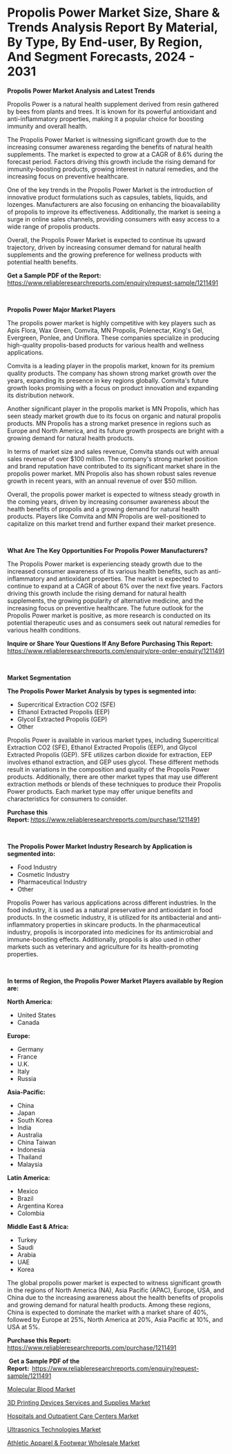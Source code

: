 <p><h1>Propolis Power Market Size, Share & Trends Analysis Report By Material, By Type, By End-user, By Region, And Segment Forecasts, 2024 - 2031</h1></p><p><strong>Propolis Power Market Analysis and Latest Trends</strong></p>
<p><p>Propolis Power is a natural health supplement derived from resin gathered by bees from plants and trees. It is known for its powerful antioxidant and anti-inflammatory properties, making it a popular choice for boosting immunity and overall health.</p><p>The Propolis Power Market is witnessing significant growth due to the increasing consumer awareness regarding the benefits of natural health supplements. The market is expected to grow at a CAGR of 8.6% during the forecast period. Factors driving this growth include the rising demand for immunity-boosting products, growing interest in natural remedies, and the increasing focus on preventive healthcare.</p><p>One of the key trends in the Propolis Power Market is the introduction of innovative product formulations such as capsules, tablets, liquids, and lozenges. Manufacturers are also focusing on enhancing the bioavailability of propolis to improve its effectiveness. Additionally, the market is seeing a surge in online sales channels, providing consumers with easy access to a wide range of propolis products.</p><p>Overall, the Propolis Power Market is expected to continue its upward trajectory, driven by increasing consumer demand for natural health supplements and the growing preference for wellness products with potential health benefits.</p></p>
<p><strong>Get a Sample PDF of the Report:&nbsp;</strong> <a href="https://www.reliableresearchreports.com/enquiry/request-sample/1211491">https://www.reliableresearchreports.com/enquiry/request-sample/1211491</a></p>
<p>&nbsp;</p>
<p><strong>Propolis Power Major Market Players</strong></p>
<p><p>The propolis power market is highly competitive with key players such as Apis Flora, Wax Green, Comvita, MN Propolis, Polenectar, King's Gel, Evergreen, Ponlee, and Uniflora. These companies specialize in producing high-quality propolis-based products for various health and wellness applications.</p><p>Comvita is a leading player in the propolis market, known for its premium quality products. The company has shown strong market growth over the years, expanding its presence in key regions globally. Comvita's future growth looks promising with a focus on product innovation and expanding its distribution network.</p><p>Another significant player in the propolis market is MN Propolis, which has seen steady market growth due to its focus on organic and natural propolis products. MN Propolis has a strong market presence in regions such as Europe and North America, and its future growth prospects are bright with a growing demand for natural health products.</p><p>In terms of market size and sales revenue, Comvita stands out with annual sales revenue of over $100 million. The company's strong market position and brand reputation have contributed to its significant market share in the propolis power market. MN Propolis also has shown robust sales revenue growth in recent years, with an annual revenue of over $50 million.</p><p>Overall, the propolis power market is expected to witness steady growth in the coming years, driven by increasing consumer awareness about the health benefits of propolis and a growing demand for natural health products. Players like Comvita and MN Propolis are well-positioned to capitalize on this market trend and further expand their market presence.</p></p>
<p>&nbsp;</p>
<p><strong>What Are The Key Opportunities For Propolis Power Manufacturers?</strong></p>
<p><p>The Propolis Power market is experiencing steady growth due to the increased consumer awareness of its various health benefits, such as anti-inflammatory and antioxidant properties. The market is expected to continue to expand at a CAGR of about 6% over the next five years. Factors driving this growth include the rising demand for natural health supplements, the growing popularity of alternative medicine, and the increasing focus on preventive healthcare. The future outlook for the Propolis Power market is positive, as more research is conducted on its potential therapeutic uses and as consumers seek out natural remedies for various health conditions.</p></p>
<p><strong>Inquire or Share Your Questions If Any Before Purchasing This Report:</strong> <a href="https://www.reliableresearchreports.com/enquiry/pre-order-enquiry/1211491">https://www.reliableresearchreports.com/enquiry/pre-order-enquiry/1211491</a></p>
<p>&nbsp;</p>
<p><strong>Market Segmentation</strong></p>
<p><strong>The Propolis Power Market Analysis by types is segmented into:</strong></p>
<p><ul><li>Supercritical Extraction CO2 (SFE)</li><li>Ethanol Extracted Propolis (EEP)</li><li>Glycol Extracted Propolis (GEP)</li><li>Other</li></ul></p>
<p><p>Propolis Power is available in various market types, including Supercritical Extraction CO2 (SFE), Ethanol Extracted Propolis (EEP), and Glycol Extracted Propolis (GEP). SFE utilizes carbon dioxide for extraction, EEP involves ethanol extraction, and GEP uses glycol. These different methods result in variations in the composition and quality of the Propolis Power products. Additionally, there are other market types that may use different extraction methods or blends of these techniques to produce their Propolis Power products. Each market type may offer unique benefits and characteristics for consumers to consider.</p></p>
<p><strong>Purchase this Report:&nbsp;</strong><a href="https://www.reliableresearchreports.com/purchase/1211491">https://www.reliableresearchreports.com/purchase/1211491</a></p>
<p>&nbsp;</p>
<p><strong>The Propolis Power Market Industry Research by Application is segmented into:</strong></p>
<p><ul><li>Food Industry</li><li>Cosmetic Industry</li><li>Pharmaceutical Industry</li><li>Other</li></ul></p>
<p><p>Propolis Power has various applications across different industries. In the food industry, it is used as a natural preservative and antioxidant in food products. In the cosmetic industry, it is utilized for its antibacterial and anti-inflammatory properties in skincare products. In the pharmaceutical industry, propolis is incorporated into medicines for its antimicrobial and immune-boosting effects. Additionally, propolis is also used in other markets such as veterinary and agriculture for its health-promoting properties.</p></p>
<p>&nbsp;</p>
<p><strong>In terms of Region, the Propolis Power Market Players available by Region are:</strong></p>
<p>
    <p> <strong> North America: </strong>
        <ul>
            <li>United States</li>
            <li>Canada</li>
        </ul>
        </p> 
    <p> <strong> Europe: </strong>
        <ul>
            <li>Germany</li>
            <li>France</li>
            <li>U.K.</li>
            <li>Italy</li>
            <li>Russia</li>
        </ul>
        </p> 
    <p> <strong> Asia-Pacific: </strong>
        <ul>
            <li>China</li>
            <li>Japan</li>
            <li>South Korea</li>
            <li>India</li>
            <li>Australia</li>
            <li>China Taiwan</li>
            <li>Indonesia</li>
            <li>Thailand</li>
            <li>Malaysia</li>
        </ul>
        </p> 
    <p> <strong> Latin America: </strong>
        <ul>
            <li>Mexico</li>
            <li>Brazil</li>
            <li>Argentina Korea</li>
            <li>Colombia</li>
        </ul>
        </p> 
    <p> <strong> Middle East & Africa: </strong>
        <ul>
            <li>Turkey</li>
            <li>Saudi</li>
            <li>Arabia</li>
            <li>UAE</li>
            <li>Korea</li>
        </ul>
    </p>
    </p>
<p><p>The global propolis power market is expected to witness significant growth in the regions of North America (NA), Asia Pacific (APAC), Europe, USA, and China due to the increasing awareness about the health benefits of propolis and growing demand for natural health products. Among these regions, China is expected to dominate the market with a market share of 40%, followed by Europe at 25%, North America at 20%, Asia Pacific at 10%, and USA at 5%.</p></p>
<p><strong>Purchase this Report: </strong><a href="https://www.reliableresearchreports.com/purchase/1211491">https://www.reliableresearchreports.com/purchase/1211491</a></p>
<p>&nbsp;<strong>Get a Sample PDF of the Report:&nbsp;&nbsp;</strong><a href="https://www.reliableresearchreports.com/enquiry/request-sample/1211491">https://www.reliableresearchreports.com/enquiry/request-sample/1211491</a></p>
<p><strong></strong></p>
<p><p><a href="https://medium.com/p/0774c08cddc7/edit">Molecular Blood Market</a></p><p><a href="https://medium.com/@eldabernier/3d-printing-devices-services-and-supplies-market-analysis-and-sze-forecasted-for-period-from-2024-3879141c9734">3D Printing Devices Services and Supplies Market</a></p><p><a href="https://medium.com/@eldabernier/hospitals-and-outpatient-care-centers-market-research-report-its-history-and-forecast-2024-to-2031-c0506e86820f">Hospitals and Outpatient Care Centers Market</a></p><p><a href="https://medium.com/@lucyskiles/ultrasonics-technologies-market-insight-market-trends-growth-forecasted-from-2024-to-2031-7ad555198eab">Ultrasonics Technologies Market</a></p><p><a href="https://medium.com/@eldabernier/athletic-apparel-amp-footwear-wholesale-market-size-market-outlook-and-market-forecast-2024-to-4f2caedb9710">Athletic Apparel & Footwear Wholesale Market</a></p></p>
